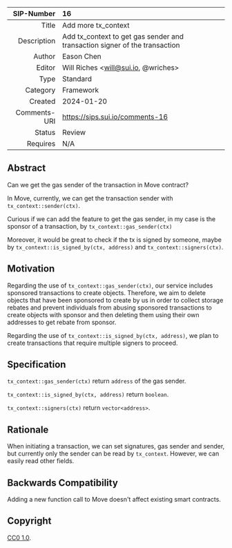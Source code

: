 | SIP-Number          | 16                                                                         |
| ---:                | :---                                                                       |
| Title               | Add more tx_context                                                        |
| Description         | Add tx_context to get gas sender and transaction signer of the transaction |
| Author              | Eason Chen <EasonC13>                                                      |
| Editor              | Will Riches <will@sui.io, @wriches>                                        |
| Type                | Standard                                                                   |
| Category            | Framework                                                                  |
| Created             | 2024-01-20                                                                 |
| Comments-URI        | https://sips.sui.io/comments-16                                            |
| Status              | Review                                                                     |
| Requires            | N/A                                                                        |


## Abstract

Can we get the gas sender of the transaction in Move contract?

In Move, currently, we can get the transaction sender with `tx_context::sender(ctx)`. 

Curious if we can add the feature to get the gas sender, in my case is the sponsor of a transaction, by `tx_context::gas_sender(ctx)`

Moreover, it would be great to check if the tx is signed by someone, maybe by `tx_context::is_signed_by(ctx, address)` and `tx_context::signers(ctx)`.

## Motivation

Regarding the use of `tx_context::gas_sender(ctx)`, our service includes sponsored transactions to create objects. Therefore, we aim to delete objects that have been sponsored to create by us in order to collect storage rebates and prevent individuals from abusing sponsored transactions to create objects with sponsor and then deleting them using their own addresses to get rebate from sponsor.

Regarding the use of `tx_context::is_signed_by(ctx, address)`, we plan to create transactions that require multiple signers to proceed.

## Specification

`tx_context::gas_sender(ctx)` return `address` of the gas sender.

`tx_context::is_signed_by(ctx, address)` return `boolean`.

`tx_context::signers(ctx)` return `vector<address>`.

## Rationale

When initiating a transaction, we can set signatures, gas sender and sender, but currently only the sender can be read by `tx_context`. However, we can easily read other fields.

## Backwards Compatibility

Adding a new function call to Move doesn't affect existing smart contracts.

## Copyright

[CC0 1.0](../LICENSE.md).
